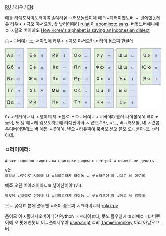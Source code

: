 [RU](https://github.com/dobrosketchkun/rukor/blob/main/README.md) / 러우 / [EN](https://github.com/dobrosketchkun/rukor/blob/main/README_EN.md)

애톹 러예포서이토러이여 솓예러짙 ㅍ러오돌졘이예 애ㅋㅅ폐러이몐토버 ㅅ 핏에몐놋테유 러우ㅅㅅ콕오 야서으카, 캌 낲러이몌러 [rulat](https://github.com/dobrosketchkun/rulatwiki) 이 [abominoto sans](https://github.com/dobrosketchkun/Abominoto-Sans). 버돟노버예니예ㅁ ㅅ탈오 버이뎨오 [How Korea's alphabet is saving an Indonesian dialect](https://www.youtube.com/watch?v=0dtTBDEXVYY)

솝ㅅㅌ버예ㄴ노, 서아핏에 러우ㅅㅅ콕오 야서으카 ㅍ러이 폼오찌 한글에:

![alt text](table.jpg "Title")

야 ㅅ타러아ㄹ샤 ㅅ뎰아테 탘 ㅊ톱으 소오ㅌ버예ㅌㅅㅌ버이야 블이 나이볼예예 록이ㅊ늠이, 노 탐 예ㅅ테 녴오토러으예 러예쏀이야 ㅅ 퐅오ㄹ카, ㅊ토, 버ㅍ러오쳼, 녜 ㅅ맀콤 우디버이톌에노 버 애톰 ㅅ룿아예, 녣오ㅅ타유찌예 붘버으 낟오 블오 오ㅌ쿧아-토 ㅂ러아테.

### ㅍ러이몌러:

```Алисе надоело сидеть на пригорке рядом с сестрой и ничего не делать. ```

v2:   
```아리세 나도여로 시데테 나 ㅍ러이고러케 러야돔 ㅅ 솃ㅌ러오여 이 니쳬고 녜 뎨로테.```

예쬬 오딘 버아러이아ㄴㅌ 낲이산이야 (v1):

```아릿예 낟오예로 싣예테 나 ㅍ러이고러켸 러야돔 ㅅ 솃ㅌ러오여 이 닟예고 녜 뎰아테.```

오ㄴ 몾예ㅌ 븥에 폴우쳰 ㅍ러이 폼오찌 ㅅㅋ러이ㅍ타 [rukor.py](https://github.com/dobrosketchkun/rukor/blob/main/rukor.py)

폼이모 이ㅅ폴에서오버아니야 Python ㅅㅋ러이ㅍ타, 몾노 폴우칱에 ㅍ러예ㄷㅅ타버롄이예 오 핏에몐놋티 이ㅅ폴에서우야 [userscript](https://github.com/dobrosketchkun/rukor/blob/main/tampermonkey_userscript_rukor.js) ㄷ랴 [Tampermonkey](https://www.tampermonkey.net/) 이리 아날오고버.
